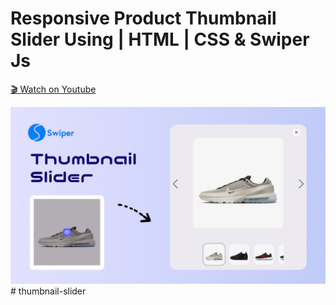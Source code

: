 # Responsive Product Thumbnail Slider Using | HTML | CSS & Swiper Js

[🎬 Watch on Youtube](https://youtu.be/HZuyUKSdJOc)

![thumbnail](thumbnail.png)
#   t h u m b n a i l - s l i d e r 
 
 